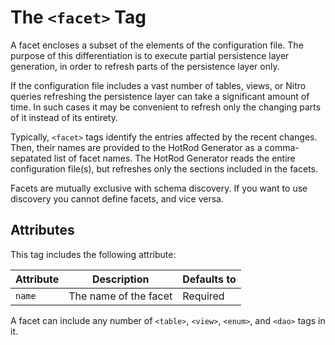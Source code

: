 # The `<facet>` Tag

A facet encloses a subset of the elements of the configuration file. The purpose of this differentiation
is to execute partial persistence layer generation, in order to refresh parts of the persistence layer only.

If the configuration file includes a vast number of tables, views, or Nitro queries refreshing the
persistence layer can take a significant amount of time. In such cases it may be convenient to refresh only the changing 
parts of it instead of its entirety.

Typically, `<facet>` tags identify the entries affected by the recent changes. Then, their names are provided to
the HotRod Generator as a comma-sepatated list of facet names. The HotRod Generator reads the entire 
configuration file(s), but refreshes only the sections included in the facets.

Facets are mutually exclusive with schema discovery. If you want to use discovery you cannot define facets, and vice versa.


## Attributes

This tag includes the following attribute:

| Attribute | Description | Defaults to |
| -- | -- | -- |
| `name` | The name of the facet | Required |

A facet can include any number of `<table>`, `<view>`, `<enum>`, and `<dao>` tags in it.

